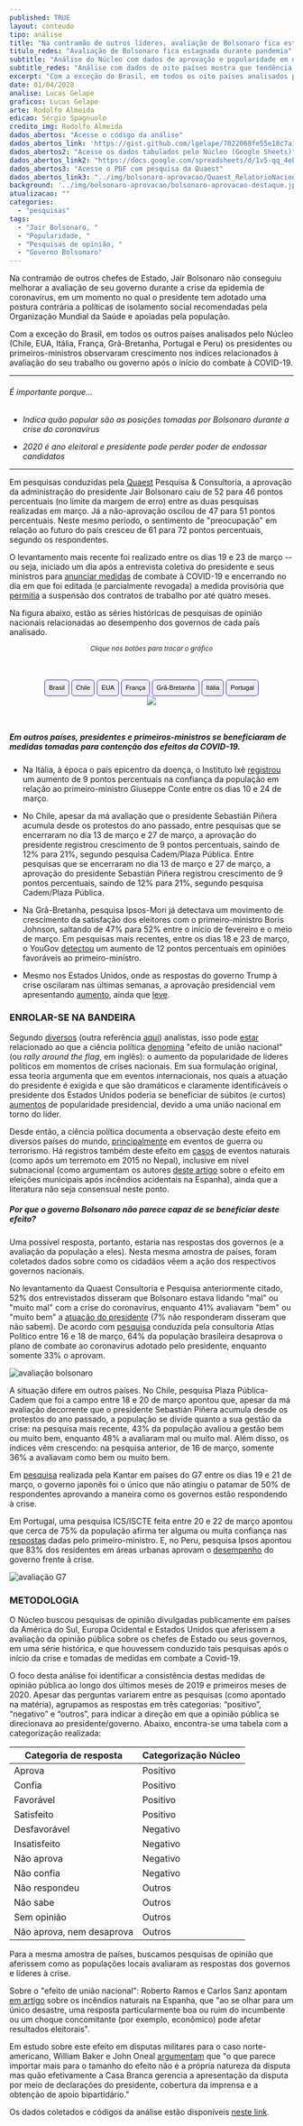 ```yaml
---
published: TRUE
layout: conteudo
tipo: análise
title: "Na contramão de outros líderes, avaliação de Bolsonaro fica estagnada durante pandemia"
titulo_redes: "Avaliação de Bolsonaro fica estagnada durante pandemia"
subtitle: "Análise do Núcleo com dados de aprovação e popularidade em oito países mostra que tendência do presidente brasileiro é a única negativa - ele é o único que tem se posicionado ativamente contra recomendações da Organização Mundial da Saúde sobre isolamento social no combate ao coronavírus."
subtitle_redes: "Análise com dados de oito países mostra que tendência do presidente brasileiro é a única negativa."
excerpt: "Com a exceção do Brasil, em todos os oito países analisados pelo Núcleo os presidentes ou primeiros-ministros observaram crescimento nos índices relacionados à avaliação do seu trabalho ou governo após o início do combate à COVID-19."
date: 01/04/2020
analise: Lucas Gelape
graficos: Lucas Gelape
arte: Rodolfo Almeida
edicao: Sérgio Spagnuolo
credito_img: Rodolfo Almeida
dados_abertos: "Acesse o código da análise"
dados_abertos_link: 'https://gist.github.com/lgelape/7022068fe55e18c7a100cfceb01a70d9'
dados_abertos2: "Acesse os dados tabulados pelo Núcleo (Google Sheets)"
dados_abertos_link2: "https://docs.google.com/spreadsheets/d/1v5-qq_4eLAi-Putcgc7pTkdcCUR5q97wuWZr0JQqwXE/edit?usp=sharing"
dados_abertos3: "Acesse o PDF com pesquisa da Quaest"
dados_abertos_link3: "../img/bolsonaro-aprovacao/Quaest_RelatorioNacional_Mar2020_1_Avaliação.pdf"
background: '../img/bolsonaro-aprovacao/bolsonaro-aprovacao-destaque.jpeg'
atualizacao: ""
categories:
  - "pesquisas"
tags:
  - "Jair Bolsonaro, "
  - "Popularidade, "
  - "Pesquisas de opinião, "
  - "Governo Bolsonaro"
---
```




Na contramão de outros chefes de Estado, Jair Bolsonaro não conseguiu melhorar a avaliação de seu governo durante a crise da epidemia de coronavírus, em um momento no qual o presidente tem adotado uma postura contrária a políticas de isolamento social recomendadas pela Organização Mundial da Saúde e apoiadas pela população.

Com a exceção do Brasil, em todos os outros países analisados pelo Núcleo (Chile, EUA, Itália, França, Grã-Bretanha, Portugal e Peru) os presidentes ou primeiros-ministros observaram crescimento nos índices relacionados à avaliação do seu trabalho ou governo após o início do combate à COVID-19.

---

###### É importante porque...

- *Indica quão popular são as posições tomadas por Bolsonaro durante a crise do coronavírus*

- *2020 é ano eleitoral e presidente pode perder poder de endossar candidatos*

---

Em pesquisas conduzidas pela [Quaest](http://quaest.com.br/) Pesquisa & Consultoria, a aprovação da administração do presidente Jair Bolsonaro caiu de 52 para 46 pontos percentuais (no limite da margem de erro) entre as duas pesquisas realizadas em março. Já a não-aprovação oscilou de 47 para 51 pontos percentuais. Neste mesmo período, o sentimento de "preocupação" em relação ao futuro do país cresceu de 61 para 72 pontos percentuais, segundo os respondentes.

O levantamento mais recente foi realizado entre os dias 19 e 23 de março -- ou seja, iniciado um dia após a entrevista coletiva do presidente e seus ministros para [anunciar medidas](https://g1.globo.com/jornal-nacional/noticia/2020/03/18/bolsonaro-reune-ministros-e-anuncia-medidas-para-a-crise-da-covid-19.ghtml) de combate à COVID-19 e encerrando no dia em que foi editada (e parcialmente revogada) a medida provisória que [permitia](https://economia.uol.com.br/noticias/redacao/2020/03/23/mp-governo-bolsonaro-contrato-de-trabalho-coronavirus.htm) a suspensão dos contratos de trabalho por até quatro meses.

Na figura abaixo, estão as séries históricas de pesquisas de opinião nacionais relacionadas ao desempenho dos governos de cada país analisado.

<p style="text-align:center"><i class="far fa-hand-pointer"></i> <small><em>Clique nos botões para trocar o gráfico</em></small></p>

<div id="content">
<div id="thumb_img" class="cf">
  <button class="active botao" onclick="changeimg('../img/bolsonaro-aprovacao/avaliacao_Brasil_nome.png',this);">Brasil
  </button>
  <button class="botao" onclick="changeimg('../img/bolsonaro-aprovacao/avaliacao_Chile_pais.png',this);">Chile
  </button>
  <button class="botao" onclick="changeimg('../img/bolsonaro-aprovacao/avaliacao_EUA_pais.png',this);">EUA
  </button>
  <button class="botao" onclick="changeimg('../img/bolsonaro-aprovacao/avaliacao_Franca_pais.png',this);">França
  </button>
  <button class="botao" onclick="changeimg('../img/bolsonaro-aprovacao/avaliacao_GB_pais.png',this);">Grã-Bretanha
  </button>
  <button class="botao" onclick="changeimg('../img/bolsonaro-aprovacao/avaliacao_Italia_pais.png',this);">Itália
  </button>
  <button class="botao" onclick="changeimg('../img/bolsonaro-aprovacao/avaliacao_Portugal_pais.png',this);">Portugal
  </button>
</div>
  <div id="featured_img">
    <img id="img" src="../img/bolsonaro-aprovacao/avaliacao_Brasil_nome.png">
  </div>
</div>

##### Em outros países, presidentes e primeiros-ministros se beneficiaram de medidas tomadas para contenção dos efeitos da COVID-19.

* Na Itália, à época o país epicentro da doença, o Instituto Ixè [registrou](https://www.istitutoixe.it/2020/03/24/gli-italiani-e-il-coronavirus-24-marzo/) um aumento de 9 pontos percentuais na confiança da população em relação ao primeiro-ministro Giuseppe Conte entre os dias 10 e 24 de março.

* No Chile, apesar da má avaliação que o presidente Sebastián Piñera acumula desde os protestos do ano passado, entre pesquisas que se encerraram no dia 13 de março e 27 de março, a aprovação do presidente registrou crescimento de 9 pontos percentuais, saindo de 12% para 21%, segundo pesquisa Cadem/Plaza Pública. Entre pesquisas que se encerraram no dia 13 de março e 27 de março, a aprovação do presidente Sebastián Piñera registrou crescimento de 9 pontos percentuais, saindo de 12% para 21%, segundo pesquisa Cadem/Plaza Pública.

* Na Grã-Bretanha, pesquisa Ipsos-Mori já detectava um movimento de crescimento da satisfação dos eleitores com o primeiro-ministro Boris Johnson, saltando de 47% para 52% entre o início de fevereiro e o meio de março. Em pesquisas mais recentes, entre os dias 18 e 23 de março, o YouGov [detectou](https://yougov.co.uk/topics/politics/articles-reports/2020/03/24/coronavirus-reaction-pushes-pms-popularity-positiv) um aumento de 12 pontos percentuais em opiniões favoráveis ao primeiro-ministro.

* Mesmo nos Estados Unidos, onde as respostas do governo Trump à crise oscilaram nas últimas semanas, a aprovação presidencial vem apresentando [aumento](https://projects.fivethirtyeight.com/trump-approval-ratings/), ainda que [leve](https://twitter.com/RachelBitecofer/status/1243532991453892610).

### ENROLAR-SE NA BANDEIRA

Segundo [diversos](https://fivethirtyeight.com/features/trumps-reelection-may-hinge-on-the-economy-and-coronavirus/) (outra referência [aqui](https://www.bloomberg.com/opinion/articles/2020-03-28/coronavirus-gives-boris-johnson-s-political-immunity)) analistas, isso pode [estar](https://www1.folha.uol.com.br/colunas/marcus-melo/2020/03/razoes-da-desordem.shtml) relacionado ao que a ciência política [denomina](https://www.theguardian.com/news/datablog/2020/jan/04/trump-iran-suleimani-president-approval-ratings) "efeito de união nacional" (ou _rally around the flag_, em inglês): o aumento da popularidade de líderes políticos em momentos de crises nacionais. Em sua formulação original, essa teoria argumenta que em eventos internacionais, nos quais a atuação do presidente é exigida e que são dramáticos e claramente identificáveis o presidente dos Estados Unidos poderia se beneficiar de súbitos (e curtos) [aumentos](https://www.jstor.org/stable/1955610) de popularidade presidencial, devido a uma união nacional em torno do líder.

Desde então, a ciência política documenta a observação deste efeito em diversos países do mundo, [principalmente](https://journals.sagepub.com/doi/10.1177/1354068809346073) em eventos de guerra ou terrorismo. Há registros também deste efeito em [casos](https://ceciliahmo.files.wordpress.com/2020/03/can_natural_disasters_have_a_rallyeffect.pdf) de eventos naturais  (como após um terremoto em 2015 no Nepal), inclusive em nível subnacional (como argumentam os autores [deste artigo](https://journals.sagepub.com/doi/abs/10.1177/0010414019858959) sobre o efeito em eleições municipais após incêndios acidentais na Espanha), ainda que a literatura não seja consensual neste ponto.

##### Por que o governo Bolsonaro não parece capaz de se beneficiar deste efeito?

Uma possível resposta, portanto, estaria nas respostas dos governos (e a avaliação da população a eles). Nesta mesma amostra de países, foram coletados dados sobre como os cidadãos vêem a ação dos respectivos governos nacionais.

No levantamento da Quaest Consultoria e Pesquisa anteriormente citado, 52% dos entrevistados disseram que Bolsonaro estava lidando "mal" ou "muito mal" com a crise do coronavírus, enquanto 41% avaliavam "bem" ou "muito bem" a [atuação do presidente](https://www.itatiaia.com.br/noticia/maioria-dos-brasileiros-considera-pandemia-de) (7% não responderam disseram que não sabem). De acordo com [pesquisa](http://atlaspolitico.com.br/downloads/Atlas_BR_031820.pdf) conduzida pela consultoria Atlas Político entre 16 e 18 de março, 64% da população brasileira desaprova o plano de combate ao coronavírus adotado pelo presidente, enquanto somente 33% o aprovam.

![avaliação bolsonaro](../img/bolsonaro-aprovacao/avaliacao_Brasil_nome.png)

A situação difere em outros países. No Chile, pesquisa Plaza Pública-Cadem que foi a campo entre 18 e 20 de março apontou que, apesar da má avaliação decorrente que o presidente Sebastián Piñera acumula desde os protestos do ano passado, a população se divide quanto a sua gestão da crise: na pesquisa mais recente, 43% da população avaliou a gestão bem ou muito bem, enquanto 48% a avaliaram mal ou muito mal. Além disso, os índices vêm crescendo: na pesquisa anterior, de 16 de março, somente 36% a avaliavam como bem ou muito bem.

Em [pesquisa](https://www.kantar.com/Inspiration/Coronavirus/Seven-in-ten-in-G7-say-personal-income-has-or-will-be-affected-by-coronavirus) realizada pela Kantar em países do G7 entre os dias 19 e 21 de março, o governo japonês foi o único que não atingiu o patamar de 50% de respondentes aprovando a maneira como os governos estão respondendo à crise.

Em Portugal, uma pesquisa ICS/ISCTE feita entre 20 e 22 de março apontou que cerca de 75% da população afirma ter alguma ou muita confiança nas [respostas](https://sondagens-ics-ul.iscte-iul.pt/wp-content/uploads/2020/03/Sondagem-ICS_ISCTE_Mar%C3%A7o2020_Covid.pdf) dadas pelo primeiro-ministro. E, no Peru, pesquisa Ipsos apontou que 83% dos residentes em áreas urbanas aprovam o [desempenho](https://www.ipsos.com/es-pe/encuesta-de-opinion-cuarentena-covid-19) do governo frente à crise.

![avaliação G7](../img/bolsonaro-aprovacao/grafico_g7.png)


### METODOLOGIA

O Núcleo buscou pesquisas de opinião divulgadas publicamente em países da América do Sul, Europa Ocidental e Estados Unidos que aferissem a avaliação da opinião pública sobre os chefes de Estado ou seus governos, em uma série histórica, e que houvessem conduzido tais pesquisas após o início da crise e tomadas de medidas em combate a Covid-19.

O foco desta análise foi identificar a consistência destas medidas de opinião pública ao longo dos últimos meses de 2019 e primeiros meses de 2020. Apesar das perguntas variarem entre as pesquisas (como apontado na matéria), agrupamos as respostas em três categorias: “positivo”, “negativo” e “outros”, para indicar a direção em que a opinião pública se direcionava ao presidente/governo. Abaixo, encontra-se uma tabela com a categorização realizada:

| Categoria de resposta     | Categorização Núcleo |
|---------------------------|----------------------|
| Aprova                    | Positivo             |
| Confia                    | Positivo             |
| Favorável                 | Positivo             |
| Satisfeito                | Positivo             |
| Desfavorável              | Negativo             |
| Insatisfeito              | Negativo             |
| Não aprova                | Negativo             |
| Não confia                | Negativo             |
| Não respondeu             | Outros               |
| Não sabe                  | Outros               |
| Sem opinião               | Outros               |
| Não aprova, nem desaprova | Outros               |

Para a mesma amostra de países, buscamos pesquisas de opinião que aferissem como as populações locais avaliaram as respostas dos governos e líderes à crise.

Sobre o "efeito de união nacional": Roberto Ramos e Carlos Sanz apontam [em artigo](https://journals.sagepub.com/doi/abs/10.1177/0010414019858959) sobre os incêndios naturais na Espanha, que "ao se olhar para um único desastre, uma resposta particularmente boa ou ruim do incumbente ou um choque concomitante (por exemplo, econômico) pode afetar resultados eleitorais".

Em estudo sobre este efeito em disputas militares para o caso norte-americano, William Baker e John Oneal [argumentam](https://journals.sagepub.com/doi/10.1177/0022002701045005006) que "o que parece importar mais para o tamanho do efeito não é a própria natureza da disputa mas quão efetivamente a Casa Branca gerencia a apresentação da disputa por meio de declarações do presidente, cobertura da imprensa e a obtenção de apoio bipartidário."

Os dados coletados e códigos da análise estão disponíveis [neste link](https://gist.github.com/lgelape/7022068fe55e18c7a100cfceb01a70d9).

<style>
.expandimg{
  width: 900px !important;
}

@media(max-width:767px) {
    .expandimg {
      display: none;
    }
  }

.botao {
  border-radius: 5px;
  background-color: #eeeeee;
  padding: 5px 7px;
  font-size: 0.8em;
  line-height: 1.5em;
  border: 1px solid #4b31dd
}

.botao:hover {
  background-color: #4b31dd;
  color: #fff;
}

.cf:before, .cf:after {
	 content: "";
	 display: table;
}
 .cf:after {
	 clear: both;
}
 .cf {
	 zoom: 1;
}
 #content {
	 max-width: 650px;
	 margin: 3rem auto;
	 text-align: center;
}
 #featured_img img, #thumb_img img {
	 max-width: 100%;
}
 #thumb_img {
	 margin-top: 2%;
}
 #thumb_img img {
	 float: left;
	 max-width: 32%;
	 width: 32%;
	 cursor: pointer;
	 margin-right: 2%;
	 border: 2px solid #eee;
	 box-sizing: border-box;
}
 #thumb_img img.active {
	 border: 2px solid #cac6b8;
}
 #thumb_img img:last-child {
	 margin-right: 0;
}

</style>

<script>
function changeimg(url,e) {
  document.getElementById("img").src = url;
  let nodes = document.getElementById("thumb_img");
  let img_child = nodes.children;
  for (i = 0; i < img_child.length; i++) {
    img_child[i].classList.remove('active')
  }
  e.classList.add('active');

}
</script>
